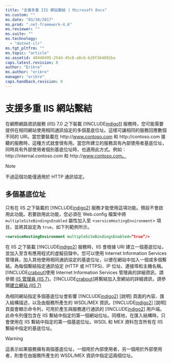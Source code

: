 ```yaml
---
title: "支援多重 IIS 網站繫結 | Microsoft Docs"
ms.custom: ""
ms.date: "03/30/2017"
ms.prod: ".net-framework-4.6"
ms.reviewer: ""
ms.suite: ""
ms.technology: 
  - "dotnet-clr"
ms.tgt_pltfrm: ""
ms.topic: "article"
ms.assetid: 40440495-254d-45c8-a8c6-b29f364892ba
caps.latest.revision: 8
author: "Erikre"
ms.author: "erikre"
manager: "erikre"
caps.handback.revision: 8
---
```

# 支援多重 IIS 網站繫結
在網際網路資訊服務 \(IIS\) 7.0 之下裝載 [!INCLUDE[indigo1](../../../../includes/indigo1-md.md)] 服務時，您可能需要提供在相同網站使用相同通訊協定的多個基底位址。這樣可讓相同的服務回應數個不同的 URI。當您要裝載在 http:\/\/www.contoso.com 和 http:\/\/contoso.com 接聽的服務時，這種方式就會很有用。當您所建立的服務具有內部使用者基底位址，同時具有外部使用者個別基底位址時，也適用此方式。例如：http:\/\/internal.contoso.com 和 http:\/\/www.contoso.com。  
  
> [!NOTE]
>  不過這個功能僅適用於 HTTP 通訊協定。  
  
## 多個基底位址  
 只有在 IIS 之下裝載的 [!INCLUDE[indigo2](../../../../includes/indigo2-md.md)] 服務才能使用這項功能。預設不會啟用此功能。若要啟用此功能，您必須在 Web.config 檔案中將 `multipleSiteBindingsEnabled` 屬性加入至 \<`serviceHostingEnvironment`\> 項目，並將其設定為 `true`，如下列範例所示。  
  
```xml  
<serviceHostingEnvironment multipleSiteBindingsEnabled=”true”/>  
```  
  
 在 IIS 之下裝載 [!INCLUDE[indigo2](../../../../includes/indigo2-md.md)] 服務時，IIS 會根據 URI 建立一個基底位址，並加入至含有應用程式的虛擬目錄中。您可以使用 Internet Information Services 管理員，加入其他使用相同通訊協定的基底位址，以便在網站中加入一個或多個繫結。為每個繫結指定通訊協定 \(HTTP 或 HTTPS\)、IP 位址、連接埠和主機名稱。[!INCLUDE[crabout](../../../../includes/crabout-md.md)]使用 Internet Information Services 管理員的詳細資訊，請參閱 [IIS 管理員 \(IIS 7\)](http://go.microsoft.com/fwlink/?LinkId=164057)。[!INCLUDE[crabout](../../../../includes/crabout-md.md)]將繫結加入至網站的詳細資訊，請參閱[建立網站 \(IIS 7\)](http://go.microsoft.com/fwlink/?LinkId=164060)  
  
 為相同網站指定多個基底位址會影響 [!INCLUDE[indigo2](../../../../includes/indigo2-md.md)] \[說明\] 頁面的內容、匯入結構描述，以及由服務所產生的 WSDL\/MEX 資訊。[!INCLUDE[indigo2](../../../../includes/indigo2-md.md)] \[說明\] 頁面會顯示命令列，可用於產生與服務進行通訊的 [!INCLUDE[indigo2](../../../../includes/indigo2-md.md)] 用戶端。此命令列僅包含在 IIS 繫結中指定的第一個網站位址。同樣地，在匯入結構時，只會使用在 IIS 繫結中指定的第一個基底位址。WSDL 和 MEX 資料包含所有在 IIS 繫結中指定的基底位址。  
  
> [!WARNING]
>  這表示如果服務擁有兩個基底位址，一個用於內部使用者，另一個用於外部使用者，則會在由服務所產生的 WSDL\/MEX 資訊中指定這兩個位址。